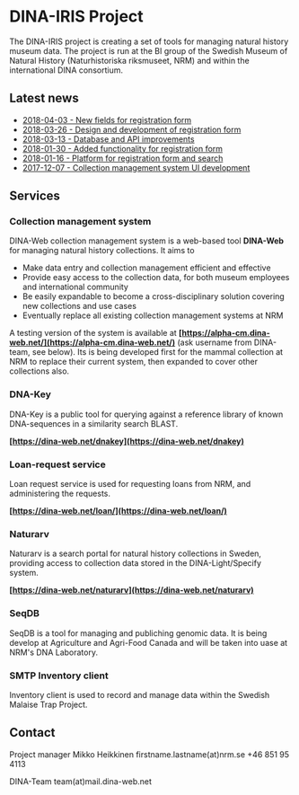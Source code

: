 # DINA-IRIS Project

The DINA-IRIS project is creating a set of tools for managing natural history museum data. The project is run at the BI group of the Swedish Museum of Natural History (Naturhistoriska riksmuseet, NRM) and within the international DINA consortium.


## Latest news

- [2018-04-03 - New fields for registration form](2018-04-03)
- [2018-03-26 - Design and development of registration form]()
- [2018-03-13 - Database and API improvements]()
- [2018-01-30 - Added functionality for registration form]()
- [2018-01-16 - Platform for registration form and search]()
- [2017-12-07 - Collection management system UI development]()


## Services

### Collection management system

DINA-Web collection management system is a web-based tool **DINA-Web** for managing natural history collections. It aims to 
- Make data entry and collection management efficient and effective
- Provide easy access to the collection data, for both museum employees and international community
- Be easily expandable to become a cross-disciplinary solution covering new collections and use cases
- Eventually replace all existing collection management systems at NRM

A testing version of the system is available at **[https://alpha-cm.dina-web.net/](https://alpha-cm.dina-web.net/)** (ask username from DINA-team, see below). Its is being developed first for the mammal collection at NRM to replace their current system, then expanded to cover other collections also.

### DNA-Key

DNA-Key is a public tool for querying against a reference library of known DNA-sequences in a similarity search BLAST.

**[https://dina-web.net/dnakey](https://dina-web.net/dnakey)**

### Loan-request service

Loan request service is used for requesting loans from NRM, and administering the requests.

**[https://dina-web.net/loan/](https://dina-web.net/loan/)**

### Naturarv

Naturarv is a search portal for natural history collections in Sweden, providing access to collection data stored in the DINA-Light/Specify system.

**[https://dina-web.net/naturarv](https://dina-web.net/naturarv)**

### SeqDB

SeqDB is a tool for managing and publiching genomic data. It is being develop at Agriculture and Agri-Food Canada and will be taken into uase at NRM's DNA Laboratory.

### SMTP Inventory client

Inventory client is used to record and manage data within the Swedish Malaise Trap Project.


## Contact

Project manager
Mikko Heikkinen
firstname.lastname(at)nrm.se
+46 851 95 4113

DINA-Team
team(at)mail.dina-web.net


